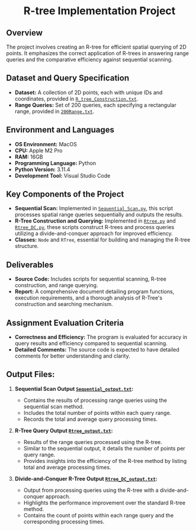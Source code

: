  # __<center>R-tree Implementation Project</center>__


## Overview
The project involves creating an R-tree for efficient spatial querying of 2D points. It emphasizes the correct application of R-trees in answering range queries and the comparative efficiency against sequential scanning.

## Dataset and Query Specification
- **Dataset:** A collection of 2D points, each with unique IDs and coordinates, provided in [`R_tree_Construction.txt`](https://github.com/VivianNg9/Master-of-Business-Analytics_Portfolio-/blob/main/COMP6210_Big%20Data%20/R-tree/R_tree_construction.txt).
- **Range Queries:** Set of 200 queries, each specifying a rectangular range, provided in [`200Range.txt`](https://github.com/VivianNg9/Master-of-Business-Analytics_Portfolio-/blob/main/COMP6210_Big%20Data%20/R-tree/200Range.txt).

## Environment and Languages
- **OS Environment:** MacOS
- **CPU:** Apple M2 Pro
- **RAM:** 16GB
- **Programming Language:** Python
- **Python Version:** 3.11.4
- **Development Tool:** Visual Studio Code

## Key Components of the Project
- **Sequential Scan:** Implemented in [`Sequential_Scan.py`](https://github.com/VivianNg9/Master-of-Business-Analytics_Portfolio-/blob/main/COMP6210_Big%20Data%20/R-tree/Sequential_Scan.py), this script processes spatial range queries sequentially and outputs the results.
- **R-Tree Construction and Querying:** Implemented in [`Rtree.py`](https://github.com/VivianNg9/Master-of-Business-Analytics_Portfolio-/blob/main/COMP6210_Big%20Data%20/R-tree/Rtree.py) and [`Rtree_DC.py`](https://github.com/VivianNg9/Master-of-Business-Analytics_Portfolio-/blob/main/COMP6210_Big%20Data%20/R-tree/Rtree_DC.py), these scripts construct R-trees and process queries utilizing a divide-and-conquer approach for improved efficiency.
- **Classes:** `Node` and `RTree`, essential for building and managing the R-tree structure.

## Deliverables
- **Source Code:** Includes scripts for sequential scanning, R-tree construction, and range querying.
- **Report:** A comprehensive document detailing program functions, execution requirements, and a thorough analysis of R-Tree's construction and searching mechanism.

## Assignment Evaluation Criteria
- **Correctness and Efficiency:** The program is evaluated for accuracy in query results and efficiency compared to sequential scanning.
- **Detailed Comments:** The source code is expected to have detailed comments for better understanding and clarity.


## Output Files:
1. **Sequential Scan Output [`Sequential_output.txt`](https://github.com/VivianNg9/Master-of-Business-Analytics_Portfolio-/blob/main/COMP6210_Big%20Data%20/R-tree/Squential_output.txt):**
   - Contains the results of processing range queries using the sequential scan method.
   - Includes the total number of points within each query range.
   - Records the total and average query processing times.

2. **R-Tree Query Output [`Rtree_output.txt`](https://github.com/VivianNg9/Master-of-Business-Analytics_Portfolio-/blob/main/COMP6210_Big%20Data%20/R-tree/Rtree_output.txt):**
   - Results of the range queries processed using the R-tree.
   - Similar to the sequential output, it details the number of points per query range.
   - Provides insights into the efficiency of the R-tree method by listing total and average processing times.

3. **Divide-and-Conquer R-Tree Output [`Rtree_DC_output.txt`](https://github.com/VivianNg9/Master-of-Business-Analytics_Portfolio-/blob/main/COMP6210_Big%20Data%20/R-tree/Rtree_DC_output.txt):**
   - Output from processing queries using the R-tree with a divide-and-conquer approach.
   - Highlights the performance improvement over the standard R-tree method.
   - Contains the count of points within each range query and the corresponding processing times.




